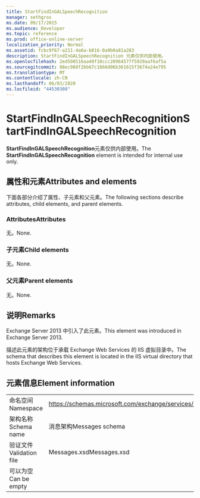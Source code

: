 ```yaml
---
title: StartFindInGALSpeechRecognition
manager: sethgros
ms.date: 09/17/2015
ms.audience: Developer
ms.topic: reference
ms.prod: office-online-server
localization_priority: Normal
ms.assetid: fcbc9f67-a211-4a6a-b816-0a9b0a81a283
description: StartFindInGALSpeechRecognition 元素仅供内部使用。
ms.openlocfilehash: 2ed598516aa49f10ccc20964577f5929aaf6af5a
ms.sourcegitcommit: 88ec988f2bb67c1866d06b361615f3674a24e795
ms.translationtype: MT
ms.contentlocale: zh-CN
ms.lasthandoff: 06/03/2020
ms.locfileid: "44530308"
---
```

# <a name="startfindingalspeechrecognition"></a><span data-ttu-id="48e2f-103">StartFindInGALSpeechRecognition</span><span class="sxs-lookup"><span data-stu-id="48e2f-103">StartFindInGALSpeechRecognition</span></span>

<span data-ttu-id="48e2f-104">**StartFindInGALSpeechRecognition**元素仅供内部使用。</span><span class="sxs-lookup"><span data-stu-id="48e2f-104">The **StartFindInGALSpeechRecognition** element is intended for internal use only.</span></span> 

## <a name="attributes-and-elements"></a><span data-ttu-id="48e2f-105">属性和元素</span><span class="sxs-lookup"><span data-stu-id="48e2f-105">Attributes and elements</span></span>

<span data-ttu-id="48e2f-106">下面各部分介绍了属性、子元素和父元素。</span><span class="sxs-lookup"><span data-stu-id="48e2f-106">The following sections describe attributes, child elements, and parent elements.</span></span>
  
### <a name="attributes"></a><span data-ttu-id="48e2f-107">Attributes</span><span class="sxs-lookup"><span data-stu-id="48e2f-107">Attributes</span></span>

<span data-ttu-id="48e2f-108">无。</span><span class="sxs-lookup"><span data-stu-id="48e2f-108">None.</span></span>
  
### <a name="child-elements"></a><span data-ttu-id="48e2f-109">子元素</span><span class="sxs-lookup"><span data-stu-id="48e2f-109">Child elements</span></span>

<span data-ttu-id="48e2f-110">无。</span><span class="sxs-lookup"><span data-stu-id="48e2f-110">None.</span></span>
  
### <a name="parent-elements"></a><span data-ttu-id="48e2f-111">父元素</span><span class="sxs-lookup"><span data-stu-id="48e2f-111">Parent elements</span></span>

<span data-ttu-id="48e2f-112">无。</span><span class="sxs-lookup"><span data-stu-id="48e2f-112">None.</span></span>
  
## <a name="remarks"></a><span data-ttu-id="48e2f-113">说明</span><span class="sxs-lookup"><span data-stu-id="48e2f-113">Remarks</span></span>

<span data-ttu-id="48e2f-114">Exchange Server 2013 中引入了此元素。</span><span class="sxs-lookup"><span data-stu-id="48e2f-114">This element was introduced in Exchange Server 2013.</span></span>
  
<span data-ttu-id="48e2f-115">描述此元素的架构位于承载 Exchange Web Services 的 IIS 虚拟目录中。</span><span class="sxs-lookup"><span data-stu-id="48e2f-115">The schema that describes this element is located in the IIS virtual directory that hosts Exchange Web Services.</span></span>
  
## <a name="element-information"></a><span data-ttu-id="48e2f-116">元素信息</span><span class="sxs-lookup"><span data-stu-id="48e2f-116">Element information</span></span>

|||
|:-----|:-----|
|<span data-ttu-id="48e2f-117">命名空间</span><span class="sxs-lookup"><span data-stu-id="48e2f-117">Namespace</span></span>  <br/> |https://schemas.microsoft.com/exchange/services/2006/messages  <br/> |
|<span data-ttu-id="48e2f-118">架构名称</span><span class="sxs-lookup"><span data-stu-id="48e2f-118">Schema name</span></span>  <br/> |<span data-ttu-id="48e2f-119">消息架构</span><span class="sxs-lookup"><span data-stu-id="48e2f-119">Messages schema</span></span>  <br/> |
|<span data-ttu-id="48e2f-120">验证文件</span><span class="sxs-lookup"><span data-stu-id="48e2f-120">Validation file</span></span>  <br/> |<span data-ttu-id="48e2f-121">Messages.xsd</span><span class="sxs-lookup"><span data-stu-id="48e2f-121">Messages.xsd</span></span>  <br/> |
|<span data-ttu-id="48e2f-122">可以为空</span><span class="sxs-lookup"><span data-stu-id="48e2f-122">Can be empty</span></span>  <br/> ||
   

